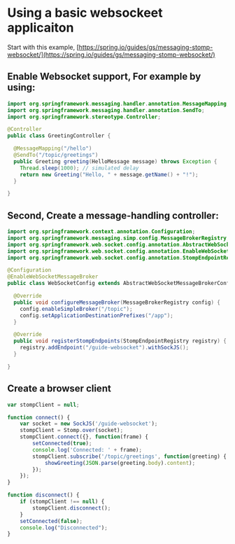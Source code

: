 # Using a basic websockeet applicaiton

Start with this example, [https://spring.io/guides/gs/messaging-stomp-websocket/](https://spring.io/guides/gs/messaging-stomp-websocket/)

## Enable Websocket support, For example by using:

```java
import org.springframework.messaging.handler.annotation.MessageMapping;
import org.springframework.messaging.handler.annotation.SendTo;
import org.springframework.stereotype.Controller;

@Controller
public class GreetingController {

  @MessageMapping("/hello")
  @SendTo("/topic/greetings")
  public Greeting greeting(HelloMessage message) throws Exception {
    Thread.sleep(1000); // simulated delay
    return new Greeting("Hello, " + message.getName() + "!");
  }

}
```

## Second, Create a message-handling controller:

```java
import org.springframework.context.annotation.Configuration;
import org.springframework.messaging.simp.config.MessageBrokerRegistry;
import org.springframework.web.socket.config.annotation.AbstractWebSocketMessageBrokerConfigurer;
import org.springframework.web.socket.config.annotation.EnableWebSocketMessageBroker;
import org.springframework.web.socket.config.annotation.StompEndpointRegistry;

@Configuration
@EnableWebSocketMessageBroker
public class WebSocketConfig extends AbstractWebSocketMessageBrokerConfigurer {

  @Override
  public void configureMessageBroker(MessageBrokerRegistry config) {
    config.enableSimpleBroker("/topic");
    config.setApplicationDestinationPrefixes("/app");
  }

  @Override
  public void registerStompEndpoints(StompEndpointRegistry registry) {
    registry.addEndpoint("/guide-websocket").withSockJS();
  }

}
```

## Create a browser client

```javascript
var stompClient = null;

function connect() {
	var socket = new SockJS('/guide-websocket');
	stompClient = Stomp.over(socket);
	stompClient.connect({}, function(frame) {
		setConnected(true);
		console.log('Connected: ' + frame);
		stompClient.subscribe('/topic/greetings', function(greeting) {
			showGreeting(JSON.parse(greeting.body).content);
		});
	});
}

function disconnect() {
	if (stompClient !== null) {
		stompClient.disconnect();
	}
	setConnected(false);
	console.log("Disconnected");
}

```
